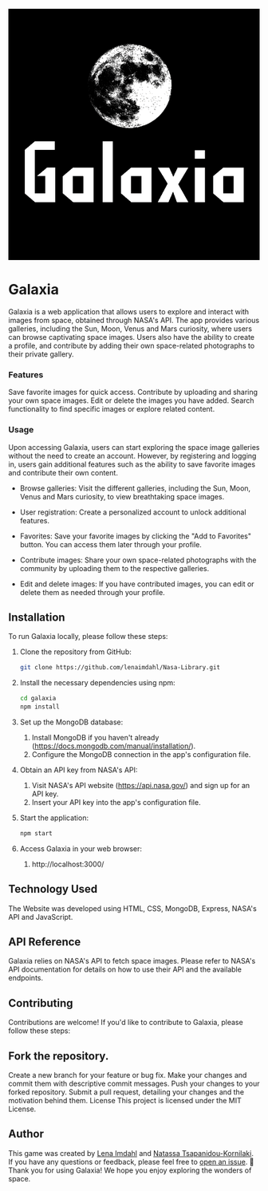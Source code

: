 ![Galaxia Logo](./logo.png)

# Galaxia

Galaxia is a web application that allows users to explore and interact with images from space, obtained through NASA's API. The app provides various galleries, including the Sun, Moon, Venus and Mars curiosity, where users can browse captivating space images. Users also have the ability to create a profile, and contribute by adding their own space-related photographs to their private gallery.

### Features

Save favorite images for quick access.
Contribute by uploading and sharing your own space images.
Edit or delete the images you have added.
Search functionality to find specific images or explore related content.

### Usage

Upon accessing Galaxia, users can start exploring the space image galleries without the need to create an account. However, by registering and logging in, users gain additional features such as the ability to save favorite images and contribute their own content.

- Browse galleries: Visit the different galleries, including the Sun, Moon, Venus and Mars curiosity, to view breathtaking space images.

- User registration: Create a personalized account to unlock additional features.

- Favorites: Save your favorite images by clicking the "Add to Favorites" button. You can access them later through your profile.

- Contribute images: Share your own space-related photographs with the community by uploading them to the respective galleries.

- Edit and delete images: If you have contributed images, you can edit or delete them as needed through your profile.

## Installation

To run Galaxia locally, please follow these steps:

1. Clone the repository from GitHub:

   ```bash
   git clone https://github.com/lenaimdahl/Nasa-Library.git
   ```

2. Install the necessary dependencies using npm:

   ```bash
   cd galaxia
   npm install
   ```

3. Set up the MongoDB database:

   1. Install MongoDB if you haven't already (https://docs.mongodb.com/manual/installation/).
   1. Configure the MongoDB connection in the app's configuration file.

4. Obtain an API key from NASA's API:

   1. Visit NASA's API website (https://api.nasa.gov/) and sign up for an API key.
   1. Insert your API key into the app's configuration file.

5. Start the application:

   ```bash
   npm start
   ```

6. Access Galaxia in your web browser:
   1. http://localhost:3000/

## Technology Used

The Website was developed using HTML, CSS, MongoDB, Express, NASA's API and JavaScript.

## API Reference

Galaxia relies on NASA's API to fetch space images. Please refer to NASA's API documentation for details on how to use their API and the available endpoints.

## Contributing

Contributions are welcome! If you'd like to contribute to Galaxia, please follow these steps:

## Fork the repository.

Create a new branch for your feature or bug fix.
Make your changes and commit them with descriptive commit messages.
Push your changes to your forked repository.
Submit a pull request, detailing your changes and the motivation behind them.
License
This project is licensed under the MIT License.

## Author

This game was created by [Lena Imdahl](https://github.com/lenaimdahl) and [Natassa Tsapanidou-Kornilaki](https://github.com/natko22). If you have any questions or feedback, please feel free to [open an issue](https://github.com/lenaimdahl/Nasa-Library/issues/new). 🙂
Thank you for using Galaxia! We hope you enjoy exploring the wonders of space.

